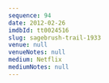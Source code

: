 ```yaml
---
sequence: 94
date: 2012-02-26
imdbId: tt0024516
slug: sagebrush-trail-1933
venue: null
venueNotes: null
medium: Netflix
mediumNotes: null
---
```

